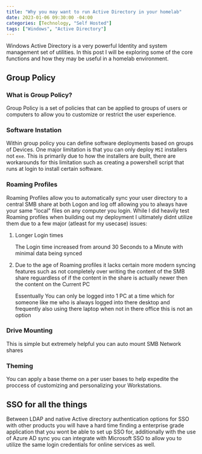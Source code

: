 ```yaml
---
title: "Why you may want to run Active Directory in your homelab"
date: 2023-01-06 09:30:00 -04:00
categories: [Technology, "Self Hosted"]
tags: ["Windows", "Active Directory"]
---
```

Windows Active Directory is a very powerful Identity and system management set of utilities. In this post I will be exploring some of the core functions and how they may be useful in a homelab environment.

## Group Policy

### What is Group Policy?
Group Policy is a set of policies that can be applied to groups of users or computers to allow you to customize or restrict the user experience.

### Software Instation
Within group policy you can define software deployments based on groups of Devices. One major limitation is that you can only deploy `MSI` installers not `exe`. This is primarily due to how the installers are built, there are workarounds for this limitation such as creating a powershell script that runs at login to install certain software.

### Roaming Profiles
Roaming Profiles allow you to automatically sync your user directory to a central SMB share at both Logon and log off allowing you to always have your same "local" files on any computer you login. While I did heavily test Roaming profiles when building out my deployment I ultimately didnt utilize them due to a few major (atleast for my usecase) issues:
1. Longer Login times
    
    The Login time increased from around 30 Seconds to a Minute with minimal data being synced

2. Due to the age of Roaming profiles it lacks certain more modern syncing features such as not completely over writing the content of the SMB share reguardless of if the content in the share is actually newer then the content on the Current PC
    
    Essentually You can only be logged into 1 PC at a time which for someone like me who is always logged into there desktop and frequently also using there laptop when not in there office this is not an option

### Drive Mounting
This is simple but extremely helpful you can auto mount SMB Network shares

### Theming
You can apply a base theme on a per user bases to help expedite the proccess of customizing and personalizing your Workstations.


## SSO for all the things
Between LDAP and native Active directory authentication options for SSO with other products you will have a hard time finding a enterprise grade application that you wont be able to set up SSO for, additionally with the use of Azure AD sync you can integrate with Microsoft SSO to allow you to utilize the same login credentials for online services as well.